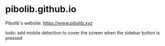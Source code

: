 # pibolib.github.io
Pibolib's website. https://www.pibolib.xyz

todo: add mobile detection to cover the screen when the sidebar button is pressed